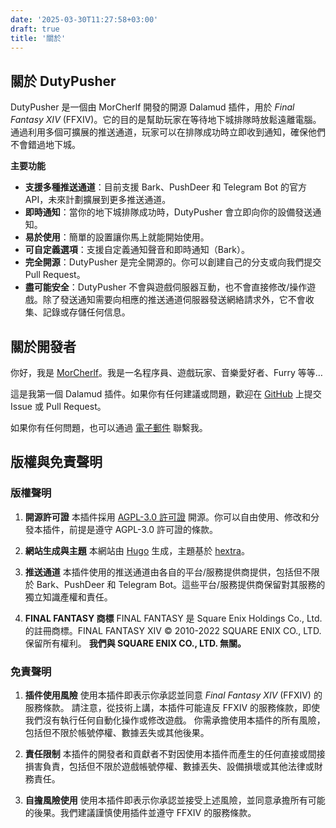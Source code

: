 ```yaml
---
date: '2025-03-30T11:27:58+03:00'
draft: true
title: '關於'
---
```


## 關於 DutyPusher

DutyPusher 是一個由 MorCherlf 開發的開源 Dalamud 插件，用於 *Final Fantasy XIV* (FFXIV)。它的目的是幫助玩家在等待地下城排隊時放鬆遠離電腦。通過利用多個可擴展的推送通道，玩家可以在排隊成功時立即收到通知，確保他們不會錯過地下城。

**主要功能**

- **支援多種推送通道**：目前支援 Bark、PushDeer 和 Telegram Bot 的官方 API，未來計劃擴展到更多推送通道。
- **即時通知**：當你的地下城排隊成功時，DutyPusher 會立即向你的設備發送通知。
- **易於使用**：簡單的設置讓你馬上就能開始使用。
- **可自定義選項**：支援自定義通知聲音和即時通知（Bark）。
- **完全開源**：DutyPusher 是完全開源的。你可以創建自己的分支或向我們提交 Pull Request。
- **盡可能安全**：DutyPusher 不會與遊戲伺服器互動，也不會直接修改/操作遊戲。除了發送通知需要向相應的推送通道伺服器發送網絡請求外，它不會收集、記錄或存儲任何信息。

## 關於開發者

你好，我是 [MorCherlf](https://link.mor.icu)。我是一名程序員、遊戲玩家、音樂愛好者、Furry 等等…

這是我第一個 Dalamud 插件。如果你有任何建議或問題，歡迎在 [GitHub](https://github.com/MorCherlf/FFXIVDutyPusher) 上提交 Issue 或 Pull Request。

如果你有任何問題，也可以通過 [電子郵件](mailto:morcherlfy@outlook.com) 聯繫我。

## 版權與免責聲明

### 版權聲明

1. **開源許可證**
   本插件採用 [AGPL-3.0 許可證](https://www.gnu.org/licenses/agpl-3.0.html) 開源。你可以自由使用、修改和分發本插件，前提是遵守 AGPL-3.0 許可證的條款。

2. **網站生成與主題**
   本網站由 [Hugo](https://gohugo.io/) 生成，主題基於 [hextra](https://github.com/imfing/hextra)。

3. **推送通道**
   本插件使用的推送通道由各自的平台/服務提供商提供，包括但不限於 Bark、PushDeer 和 Telegram Bot。這些平台/服務提供商保留對其服務的獨立知識產權和責任。

4. **FINAL FANTASY 商標**
   FINAL FANTASY 是 Square Enix Holdings Co., Ltd. 的註冊商標。FINAL FANTASY XIV © 2010-2022 SQUARE ENIX CO., LTD. 保留所有權利。
   **我們與 SQUARE ENIX CO., LTD. 無關。**

### 免責聲明

1. **插件使用風險**
   使用本插件即表示你承認並同意 *Final Fantasy XIV* (FFXIV) 的服務條款。
   請注意，從技術上講，本插件可能違反 FFXIV 的服務條款，即使我們沒有執行任何自動化操作或修改遊戲。
   你需承擔使用本插件的所有風險，包括但不限於帳號停權、數據丟失或其他後果。

2. **責任限制**
   本插件的開發者和貢獻者不對因使用本插件而產生的任何直接或間接損害負責，包括但不限於遊戲帳號停權、數據丟失、設備損壞或其他法律或財務責任。

3. **自擔風險使用**
   使用本插件即表示你承認並接受上述風險，並同意承擔所有可能的後果。我們建議謹慎使用插件並遵守 FFXIV 的服務條款。
